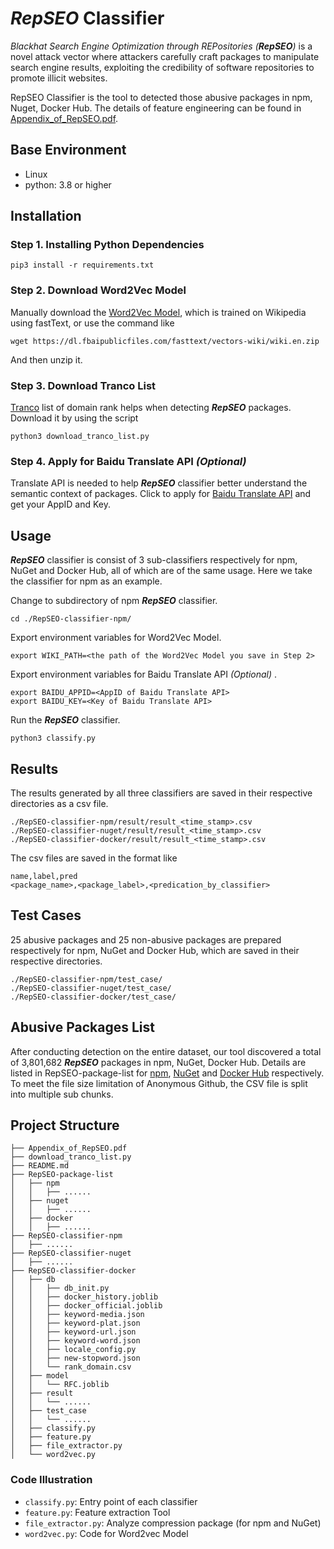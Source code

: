 # ***RepSEO*** Classifier

*Blackhat Search Engine Optimization through REPositories (**RepSEO**)* is a novel attack vector where attackers carefully craft packages to manipulate search engine results, exploiting the credibility of software repositories to promote illicit websites.

RepSEO Classifier is the tool to detected those abusive packages in npm, Nuget, Docker Hub.
The details of feature engineering can be found in [Appendix_of_RepSEO.pdf](Appendix_of_RepSEO.pdf).

## Base Environment
- Linux 
- python: 3.8 or higher

## Installation

### Step 1. Installing Python Dependencies
``` shell
pip3 install -r requirements.txt
```

### Step 2. Download Word2Vec Model

Manually download the [Word2Vec Model](https://dl.fbaipublicfiles.com/fasttext/vectors-wiki/wiki.en.zip), which is trained on Wikipedia using fastText, or use the command like
``` shell
wget https://dl.fbaipublicfiles.com/fasttext/vectors-wiki/wiki.en.zip
```
And then unzip it.

### Step 3. Download Tranco List

[Tranco](https://tranco-list.eu/) list of domain rank helps when detecting ***RepSEO*** packages. Download it by using the script
``` shell
python3 download_tranco_list.py
```


### Step 4. Apply for Baidu Translate API *(Optional)*

Translate API is needed to help ***RepSEO*** classifier better understand the semantic context of packages. Click to apply for [Baidu Translate API](https://api.fanyi.baidu.com/) and get your AppID and Key.

## Usage

***RepSEO*** classifier is consist of 3 sub-classifiers respectively for npm, NuGet and Docker Hub, all of which are of the same usage. Here we take the classifier for npm as an example.

Change to subdirectory of npm ***RepSEO*** classifier.
``` shell
cd ./RepSEO-classifier-npm/
```
Export environment variables for Word2Vec Model.
``` shell
export WIKI_PATH=<the path of the Word2Vec Model you save in Step 2>
```
Export environment variables for Baidu Translate API *(Optional)* .
``` shell
export BAIDU_APPID=<AppID of Baidu Translate API>
export BAIDU_KEY=<Key of Baidu Translate API>
```
Run the ***RepSEO*** classifier.
``` shell
python3 classify.py
```

## Results
The results generated by all three classifiers are saved in their respective directories as a csv file.

``` text
./RepSEO-classifier-npm/result/result_<time_stamp>.csv
./RepSEO-classifier-nuget/result/result_<time_stamp>.csv
./RepSEO-classifier-docker/result/result_<time_stamp>.csv
```
The csv files are saved in the format like
``` text
name,label,pred
<package_name>,<package_label>,<predication_by_classifier>
```

## Test Cases

25 abusive packages and 25 non-abusive packages are prepared respectively for npm, NuGet and Docker Hub, which are saved in their respective directories.
``` text
./RepSEO-classifier-npm/test_case/
./RepSEO-classifier-nuget/test_case/
./RepSEO-classifier-docker/test_case/
```

## Abusive Packages List
After conducting detection on the entire dataset, our tool discovered a total of 3,801,682 ***RepSEO*** packages in npm, NuGet, Docker Hub. Details are listed in RepSEO-package-list for [npm](./RepSEO-package-list/npm), [NuGet](./RepSEO-package-list/nuget) and [Docker Hub](./RepSEO-package-list/docker) respectively. To meet the file size limitation of Anonymous Github, the CSV file is split into multiple sub chunks.

## Project Structure

```
├── Appendix_of_RepSEO.pdf
├── download_tranco_list.py
├── README.md
├── RepSEO-package-list
│   ├── npm
│   │   ├── ......
│   ├── nuget
│   │   ├── ......
│   ├── docker
│   │   ├── ......
├── RepSEO-classifier-npm
│   ├── ......
├── RepSEO-classifier-nuget
│   ├── ......
├── RepSEO-classifier-docker
│   ├── db
│   │   ├── db_init.py
│   │   ├── docker_history.joblib
│   │   ├── docker_official.joblib
│   │   ├── keyword-media.json
│   │   ├── keyword-plat.json
│   │   ├── keyword-url.json
│   │   ├── keyword-word.json
│   │   ├── locale_config.py
│   │   ├── new-stopword.json
│   │   └── rank_domain.csv
│   ├── model
│   │   └── RFC.joblib
│   ├── result
│   │   └── ......
│   ├── test_case
│   │   └── ......
│   ├── classify.py
│   ├── feature.py
│   ├── file_extractor.py
│   └── word2vec.py
```

### Code Illustration
- `classify.py`: Entry point of each classifier
- `feature.py`: Feature extraction Tool
- `file_extractor.py`: Analyze compression package (for npm and NuGet)
- `word2vec.py`: Code for Word2vec Model
